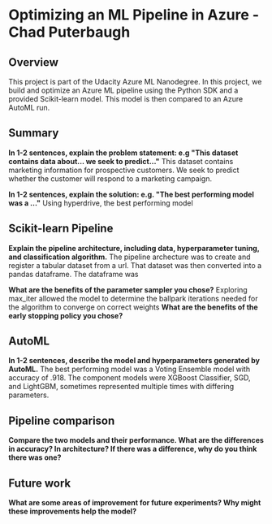 # Optimizing an ML Pipeline in Azure - Chad Puterbaugh

## Overview
This project is part of the Udacity Azure ML Nanodegree.
In this project, we build and optimize an Azure ML pipeline using the Python SDK and a provided Scikit-learn model.
This model is then compared to an Azure AutoML run.

## Summary
**In 1-2 sentences, explain the problem statement: e.g "This dataset contains data about... we seek to predict..."**
This dataset contains marketing information for prospective customers. We seek to predict whether the customer will respond to a marketing campaign.

**In 1-2 sentences, explain the solution: e.g. "The best performing model was a ..."**
Using hyperdrive, the best performing model 

## Scikit-learn Pipeline
**Explain the pipeline architecture, including data, hyperparameter tuning, and classification algorithm.**
The pipeline archecture was to create and register a tabular dataset from a url. That dataset was then converted into a pandas dataframe. The dataframe was 

**What are the benefits of the parameter sampler you chose?**
Exploring max_iter allowed the model to determine the ballpark iterations needed for the algorithm to converge on correct weights
**What are the benefits of the early stopping policy you chose?**

## AutoML
**In 1-2 sentences, describe the model and hyperparameters generated by AutoML.**
The best performing model was a Voting Ensemble model with accuracy of .918. The component models were XGBoost Classifier, SGD, and LightGBM, sometimes represented multiple times with differing parameters. 
## Pipeline comparison
**Compare the two models and their performance. What are the differences in accuracy? In architecture? If there was a difference, why do you think there was one?**

## Future work
**What are some areas of improvement for future experiments? Why might these improvements help the model?**

